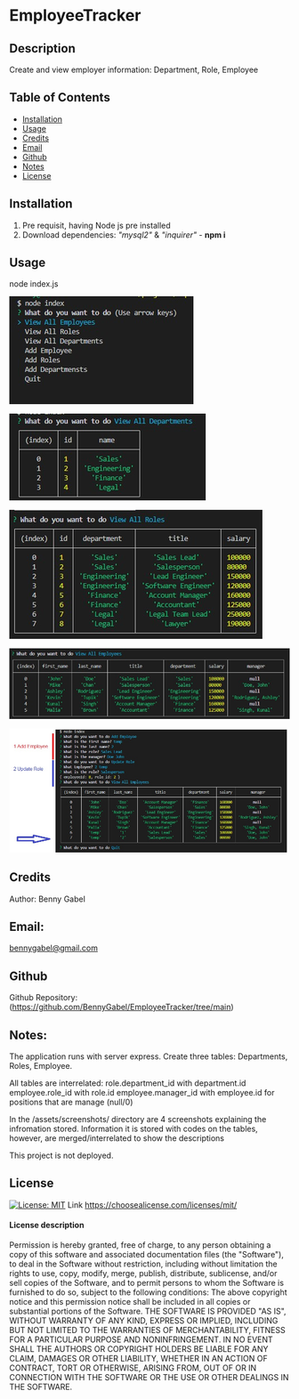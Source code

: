 # EmployeeTracker

## Description
  Create and view employer information: Department, Role, Employee
  

## Table of Contents
- [Installation](#installation)
- [Usage](#usage)
- [Credits](#credits)
- [Email](#email)
- [Github](#github)
- [Notes](#notes)
- [License](#license)


## Installation
1) Pre requisit, having Node js pre installed 
2) Download dependencies:     *"mysql2"*   &   *"inquirer"*       - **npm i**


## Usage
node index.js

![Application](assets/screenshots/Main_Menu.jpg?raw=true)

![Application](assets/screenshots/View_all_Departments.jpg?raw=true)

![Application](assets/screenshots/View_all_Roles.jpg?raw=true)

![Application](assets/screenshots/View_all_Employees.jpg?raw=true)

![Application](assets/screenshots/Add_Employee_&_Update_Role.jpg?raw=true)


## Credits
Author: Benny Gabel


## Email: 
bennygabel@gmail.com


## Github
Github Repository:  (https://github.com/BennyGabel/EmployeeTracker/tree/main)


## Notes: 
The application runs with server express.
Create three tables: Departments, Roles, Employee.

All tables are interrelated:
role.department_id  with department.id
employee.role_id    with role.id
employee.manager_id with employee.id    for positions that are manage (null/0)

In the /assets/screenshots/ directory are 4 screenshots explaining the infromation stored. Information it is stored with codes on the tables, however, are merged/interrelated to show the descriptions

This project is not deployed.


## License  
[![License: MIT](https://img.shields.io/badge/License-MIT-yellow.svg)](https://opensource.org/licenses/MIT)
Link https://choosealicense.com/licenses/mit/

#### License description
Permission is hereby granted, free of charge, to any person obtaining a copy of this software and associated documentation files (the "Software"), to deal in the Software without restriction, including without limitation the rights to use, copy, modify, merge, publish, distribute, sublicense, and/or sell copies of the Software, and to permit persons to whom the Software is furnished to do so, subject to the following conditions: The above copyright notice and this permission notice shall be included in all copies or substantial portions of the Software. THE SOFTWARE IS PROVIDED "AS IS", WITHOUT WARRANTY OF ANY KIND, EXPRESS OR IMPLIED, INCLUDING BUT NOT LIMITED TO THE WARRANTIES OF MERCHANTABILITY, FITNESS FOR A PARTICULAR PURPOSE AND NONINFRINGEMENT. IN NO EVENT SHALL THE AUTHORS OR COPYRIGHT HOLDERS BE LIABLE FOR ANY CLAIM, DAMAGES OR OTHER LIABILITY, WHETHER IN AN ACTION OF CONTRACT, TORT OR OTHERWISE, ARISING FROM, OUT OF OR IN CONNECTION WITH THE SOFTWARE OR THE USE OR OTHER DEALINGS IN THE SOFTWARE.

